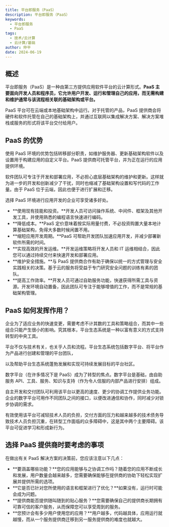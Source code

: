 ```yaml
---
title: 平台即服务（PaaS）
description: 平台即服务（PaaS）
keywords:
  - 平台即服务
  - PaaS
tags:
  - 技术/云计算
  - 云计算/基础
author: 仲平
date: 2024-06-19
---
```


## 概述

平台即服务（PaaS）是一种由第三方提供应用软件平台的云计算形式。**PaaS 主要面向开发人员和程序员，它允许用户开发、运行和管理自己的应用，而无需构建和维护通常与该流程相关联的基础架构或平台。**

PaaS 平台可在云端或本地基础架构中运行。对于托管的产品，PaaS 提供商会将硬件和软件托管在自己的基础架构上，并通过互联网以集成解决方案、解决方案堆栈或服务的形式将该平台交付给用户。

## PaaS 的优势

使用 PaaS 环境的优势包括转移部分职责，如维护服务器、更新基础架构软件以及设置用于构建应用的自定义平台。PaaS 提供商可托管平台，并为正在运行的应用提供环境。

软件团队可专注于开发和部署应用，不必担心底层基础架构的维护和更新。这样就为进一步的开发和创新减少了干扰，同时也缩减了基础架构设置和写代码的工作量。由于 PaaS 位于云端，因此也便于进行扩展和迁移。

选择 PaaS 环境进行应用开发的企业可享受诸多好处。

- **使用现有技能和投资。**开发人员可访问操作系统、中间件、框架及其他开发工具，并使用熟悉的编程语言快速进行编码。
- **降低成本。**PaaS 定价意味着按实际用量付费，不必投资购置大量本地计算基础架构，免得大多数时候闲置不用。
- **缩短应用开发周期。**PaaS 可帮助开发团队加速应用开发，并减少部署新软件所需的时间。
- **实现高效的开发运维。**开发运维策略将开发人员和 IT 运维相结合，因此您可以通过持续交付来快速开发和部署应用。
- **维护安全措施。**与 PaaS 提供商合作有助于确保以统一的方式管理与安全实践相关的决策。基于云的服务将受益于专门研究安全问题的训练有素的团队。
- **提高工作效率。**开发人员可通过自助服务功能，快速获得所需工具与资源。开发环境自动置备，因此团队可专注于能够增值的工作，而不是常规的基础架构管理。

## PaaS 如何发挥作用？

企业为了适应业务的快速变更，需要考虑不计其数的工具和策略组合，而其中一些组合只能产生很小的影响。究其根本，平台生态系统是一种以富有意义的方式支持转型的中央工具。

平台不仅与技术有关，也关乎人员和流程。平台生态系统包括数字平台、将平台作为产品进行创建和管理的平台团队，

以及帮助平台生态系统蓬勃发展和实现可持续发展目标的平台社区。

数字平台（在许多情况下是 PaaS）成为了转型的焦点。数字平台是基础，由自助服务 API、工具、服务、知识与支持（作为令人信服的内部产品进行安排）组成。

自主开发和交付团队可利用该平台以更高的速度、更少的协调工作提供业务功能。企业的数字平台可用作不同团队之间的接口，以便改进通信和协作，同时减少对锁步协调的需求。

有效使用该平台可减轻技术人员的负担，交付方面的压力和越来越多的技术债务导致技术人员负担沉重，在转型工作面临的众多障碍中，这是其中两个主要障碍。该平台可促进学习和形成新行为。

## 选择 PaaS 提供商时要考虑的事项

在做出有关 PaaS 解决方案的决策前，您应该注意以下几点：

- **要涵盖哪些功能？**您的应用能够与之协调工作吗？随着您的应用不断成长和发展，用户数量会越来越多，您需要确保能够在提供商的协助下轻松实现扩展并提供所需的选项。
- **它是否已针对您所使用的语言和框架进行了优化？**如果没有，运行时可能会成为问题。
- **提供商能否提供随叫随到的贴心服务？**您需要确保自己的提供商长期拥有可靠可信的客户服务，从而保障您可以享受周到的服务。
- **您预计会有多少用户使用您的应用？**用户越多，代码越具体，应用运行就越慢，而从一个服务提供商迁移到另一服务提供商的难度也就越大。

